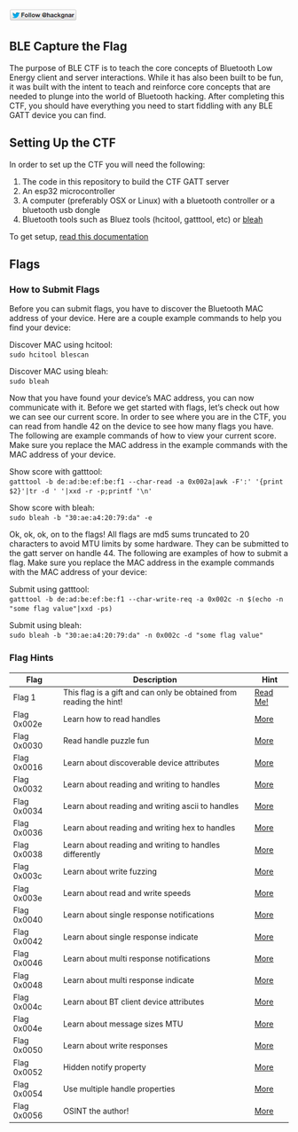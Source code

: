 [![Follow Hackgnar](static/twitter_hackgnar.png)](https://twitter.com/hackgnar)

## BLE Capture the Flag
The purpose of BLE CTF is to teach the core concepts of Bluetooth Low Energy client and server interactions.  While it has also been built to be fun, it was built with the intent to teach and reinforce core concepts that are needed to plunge into the world of Bluetooth hacking.  After completing this CTF, you should have everything you need to start fiddling with any BLE GATT device you can find.

## Setting Up the CTF
In order to set up the CTF you will need the following:
1. The code in this repository to build the CTF GATT server
2. An esp32 microcontroller
3. A computer (preferably OSX or Linux) with a bluetooth controller or a bluetooth usb dongle
4. Bluetooth tools such as Bluez tools (hcitool, gatttool, etc) or [bleah](https://github.com/evilsocket/bleah)

To get setup, [read this documentation](docs/setup.md)

## Flags

### How to Submit Flags

Before you can submit flags, you have to discover the Bluetooth MAC address of your device.  Here are a couple example commands to help you find your device:

Discover MAC using hcitool:   
```` sudo hcitool blescan ````

Discover MAC using bleah:   
```` sudo bleah ````

Now that you have found your device’s MAC address, you can now communicate with it.  Before we get started with flags, let’s check out how we can see our current score.  In order to see where you are in the CTF, you can read from handle 42 on the device to see how many flags you have.  The following are example commands of how to view your current score.  Make sure you replace the MAC address in the example commands with the MAC address of your device. 

Show score with gatttool:  
```` gatttool -b de:ad:be:ef:be:f1 --char-read -a 0x002a|awk -F':' '{print $2}'|tr -d ' '|xxd -r -p;printf '\n'  ````

Show score with bleah:  
```` sudo bleah -b "30:ae:a4:20:79:da" -e ````

Ok, ok, ok, on to the flags! All flags are md5 sums truncated to 20 characters to avoid MTU limits by some hardware.  They can be submitted to the gatt server on handle 44.  The following are examples of how to submit a flag.  Make sure you replace the MAC address in the example commands with the MAC address of your device:   

Submit using gatttool:  
```` gatttool -b de:ad:be:ef:be:f1 --char-write-req -a 0x002c -n $(echo -n "some flag value"|xxd -ps) ````

Submit using bleah:  
```` sudo bleah -b "30:ae:a4:20:79:da" -n 0x002c -d "some flag value" ````

### Flag Hints
| Flag | Description | Hint |
| ------- | ----------------------------- | ------- |
| Flag 1 | This flag is a gift and can only be obtained from reading the hint! | [Read Me!](docs/hints/flag1.md) |
| Flag 0x002e | Learn how to read handles | [More](docs/hints/flag2.md) |
| Flag 0x0030 | Read handle puzzle fun | [More](docs/hints/flag3.md) |
| Flag 0x0016 | Learn about discoverable device attributes | [More](docs/hints/flag4.md) |
| Flag 0x0032 | Learn about reading and writing to handles | [More](docs/hints/flag5.md) |
| Flag 0x0034 | Learn about reading and writing ascii to handles | [More](docs/hints/flag6.md) |
| Flag 0x0036 | Learn about reading and writing hex to handles | [More](docs/hints/flag7.md) |
| Flag 0x0038 | Learn about reading and writing to handles differently | [More](docs/hints/flag8.md) |
| Flag 0x003c | Learn about write fuzzing | [More](docs/hints/flag9.md) |
| Flag 0x003e | Learn about read and write speeds | [More](docs/hints/flag10.md) |
| Flag 0x0040 | Learn about single response notifications | [More](docs/hints/flag11.md) |
| Flag 0x0042 | Learn about single response indicate | [More](docs/hints/flag12.md) |
| Flag 0x0046 | Learn about multi response notifications | [More](docs/hints/flag13.md) |
| Flag 0x0048 | Learn about multi response indicate | [More](docs/hints/flag14.md) |
| Flag 0x004c | Learn about BT client device attributes | [More](docs/hints/flag15.md) |
| Flag 0x004e | Learn about message sizes MTU | [More](docs/hints/flag16.md) |
| Flag 0x0050 | Learn about write responses | [More](docs/hints/flag17.md) |
| Flag 0x0052 | Hidden notify property | [More](docs/hints/flag18.md) |
| Flag 0x0054 | Use multiple handle properties | [More](docs/hints/flag19.md) |
| Flag 0x0056 | OSINT the author! | [More](docs/hints/flag20.md) |
